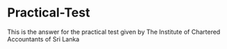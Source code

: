 # Practical-Test
This is the answer for the practical test given by The Institute of Chartered Accountants of Sri Lanka
